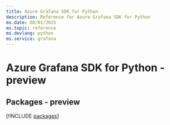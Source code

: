 ```yaml
---
title: Azure Grafana SDK for Python
description: Reference for Azure Grafana SDK for Python
ms.date: 08/01/2025
ms.topic: reference
ms.devlang: python
ms.service: grafana
---
```

# Azure Grafana SDK for Python - preview
## Packages - preview
[!INCLUDE [packages](grafana-index.md)]